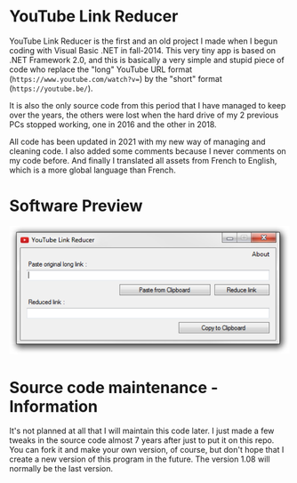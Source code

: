 # YouTube Link Reducer
YouTube Link Reducer is the first and an old project I made when I begun coding with Visual Basic .NET in fall-2014. This very tiny app is based on .NET Framework 2.0, and this is basically a very simple and stupid piece of code who replace the "long" YouTube URL format (`https://www.youtube.com/watch?v=`) by the "short" format (`https://youtube.be/`).

It is also the only source code from this period that I have managed to keep over the years, the others were lost when the hard drive of my 2 previous PCs stopped working, one in 2016 and the other in 2018.

All code has been updated in 2021 with my new way of managing and cleaning code. I also added some comments because I never comments on my code before. And finally I translated all assets from French to English, which is a more global language than French.

# Software Preview
![image](https://github.com/Kiki79250CoC/YouTube-Link-Reducer/blob/66a0f2b2a04862eeeedd0df295385c866b548a62/.GitHubAssets/YouTube%20Link%20Reducer%201.08.png)

# Source code maintenance - Information
It's not planned at all that I will maintain this code later. I just made a few tweaks in the source code almost 7 years after just to put it on this repo. You can fork it and make your own version, of course, but don't hope that I create a new version of this program in the future. The version 1.08 will normally be the last version.
